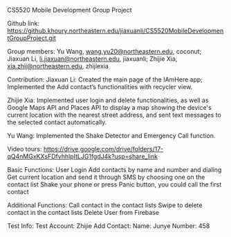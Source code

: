 CS5520 Mobile Development Group Project

Github link:
https://github.khoury.northeastern.edu/jiaxuanli/CS5520MobileDevelopmentGroupProject.git


Group members:
Yu Wang, wang.yu20@northeastern.edu, coconut;
Jiaxuan Li, li.jiaxuan@northeastern.edu, jiaxuanli;
Zhijie Xia, xia.zhij@northeastern.edu, zhijiexia

Contribution:
Jiaxuan Li: Created the main page of the IAmHere app; Implemented the Add contact’s functionalities with recycler view. 

Zhijie Xia: Implemented user login and delete functionalities, as well as Google Maps API and Places API to display a map showing the device's current location with the nearest street address, and sent text messages to the selected contact automatically.

Yu Wang: Implemented the Shake Detector and Emergency Call function. 



Video tours:
https://drive.google.com/drive/folders/17-qQ4nMGxKXsFDfvhhlpItLJG1fgdJ4k?usp=share_link

Basic Functions:
User Login
Add contacts by name and number and dialing
Get current location and send it through SMS by choosing one on the contact list
Shake your phone or press Panic button, you could call the first contact

Additional Functions:
Call contact in the contact lists
Swipe to delete contact in the contact lists
Delete User from Firebase


Test Info:
Test Account: Zhijie
Add Contact: 
Name: Junye
Number: 458

